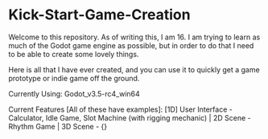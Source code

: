 # Kick-Start-Game-Creation

Welcome to this repository. As of writing this, I am 16. I am trying to learn as much of the Godot game engine as possible, but in order to do that I need to be able to create some lovely things.

Here is all that I have ever created, and you can use it to quickly get a game prototype or indie game off the ground.

Currently Using: Godot_v3.5-rc4_win64

Current Features [All of these have examples]: [1D] User Interface - Calculator, Idle Game, Slot Machine (with rigging mechanic)
| 2D Scene - Rhythm Game
| 3D Scene - {}
